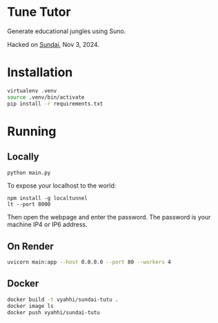 # Tune Tutor

Generate educational jungles using Suno.

Hacked on [Sundai](https://sundai.club), Nov 3, 2024.

# Installation

```bash
virtualenv .venv
source .venv/bin/activate
pip install -r requirements.txt
```

# Running 

## Locally

```bash
python main.py
```

To expose your localhost to the world:

```
npm install -g localtunnel
lt --port 8000
```

Then open the webpage and enter the password. The password is your machine IP4 or IP6 address.

## On Render
```bash
uvicorn main:app --host 0.0.0.0 --port 80 --workers 4
```

## Docker
```bash
docker build -t vyahhi/sundai-tutu .
docker image ls
docker push vyahhi/sundai-tutu
```